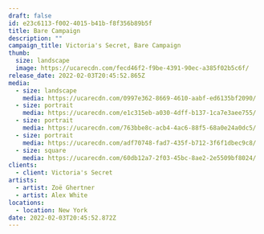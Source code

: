 ```yaml
---
draft: false
id: e23c6113-f002-4015-b41b-f8f356b89b5f
title: Bare Campaign
description: ""
campaign_title: Victoria's Secret, Bare Campaign
thumb:
  size: landscape
  image: https://ucarecdn.com/fecd46f2-f9be-4391-90ec-a385f02b5c6f/
release_date: 2022-02-03T20:45:52.865Z
media:
  - size: landscape
    media: https://ucarecdn.com/0997e362-8669-4610-aabf-ed6135bf2090/
  - size: portrait
    media: https://ucarecdn.com/e1c315eb-a030-4dff-b137-1ca7e3aee755/
  - size: portrait
    media: https://ucarecdn.com/763bbe8c-acb4-4ac6-88f5-68a0e24a0dc5/
  - size: portrait
    media: https://ucarecdn.com/adf70748-fad7-435f-b712-3f6f1dbec9c8/
  - size: square
    media: https://ucarecdn.com/60db12a7-2f03-45bc-8ae2-2e5509bf8024/
clients:
  - client: Victoria's Secret
artists:
  - artist: Zoë Ghertner
  - artist: Alex White
locations:
  - location: New York
date: 2022-02-03T20:45:52.872Z
---
```

